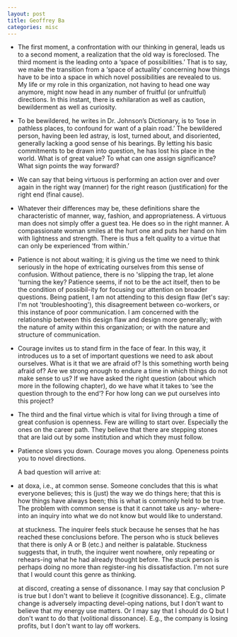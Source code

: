```yaml
---
layout: post
title: Geoffrey Ba
categories: misc
---
```

- The first moment, a confrontation with our thinking in general, leads us to a second moment, a realization that the old way is foreclosed. The third moment is the leading onto a ‘space of possibilities.’ That is to say, we make the transition from a ‘space of actuality’ concerning how things have to be into a space in which novel possibilities are revealed to us. My life or my role in this organization, not having to head one way anymore, might now head in any number of fruitful (or unfruitful) directions. In this instant, there is exhilaration as well as caution, bewilderment as well as curiosity.

- To be bewildered, he writes in Dr. Johnson’s Dictionary, is to ‘lose in pathless places, to confound for want of a plain road.’ The bewildered person, having been led astray, is lost, turned about, and disoriented, generally lacking a good sense of his bearings. By letting his basic commitments to be drawn into question, he has lost his place in the world. What is of great value? To what can one assign significance? What sign points the way forward?

- We can say that being virtuous is performing an action over and over again in the right way (manner) for the right reason (justification) for the right end (final cause). 
  
- Whatever their differences may be, these definitions share the characteristic of manner, way, fashion, and appropriateness. A virtuous man does not simply offer a guest tea. He does so in the right manner. A compassionate woman smiles at the hurt one and puts her hand on him with lightness and strength. There is thus a felt quality to a virtue that can only be experienced ‘from within.’
  
- Patience is not about waiting; it is giving us the time we need to think seriously in the hope of extricating ourselves from this sense of confusion. Without patience, there is no 'slipping the trap, let alone 'turning the key? Patience seems, if not to be the act itself, then to be the condition of possibil-ity for focusing our attention on broader questions. Being patient, I am not attending to this design flaw (let's say: I'm not 'troubleshooting'), this disagreement between co-workers, or this instance of poor communication. I am concerned with the relationship between this design flaw and design more generally; with the nature of amity within this organization; or with the nature and structure of communication.

-  Courage invites us to stand firm in the face of fear. In this way, it introduces us to a set of important questions we need to ask about ourselves. What is it that we are afraid of? Is this something worth being afraid of?  Are we strong enough to endure a time in which things do not make sense to us?  If we have asked the right question (about which more in the following chapter), do we have what it takes to ‘see the question through to the end’? For how long can we put ourselves into this project?
  
- The third and the final virtue which is vital for living through a time of great confusion is openness. Few are willing to start over. Especially the ones on the career path. They believe that there are stepping stones that are laid out by some institution and which they must follow. 
  
- Patience slows you down. Courage moves you along. Openeness points you to novel directions.
  
  
  A bad question will arrive at:
  
- at doxa, i.e., at common sense. Someone concludes that this is what everyone believes; this is (just) the way we do things here; that this is how things have always been; this is what is commonly held to be true. The problem with common sense is that it cannot take us any- where-into an inquiry into what we do not know but would like to understand. 
  
  at stuckness. The inquirer feels stuck because he senses that he has reached these conclusions before. The person who is stuck believes that there is only A or B (etc.) and neither is palatable. Stuckness suggests that, in truth, the inquirer went nowhere, only repeating or rehears-ing what he had already thought before. The stuck person is perhaps doing no more than register-ing his dissatisfaction. I'm not sure that I would count this genre as thinking.
  
  at discord, creating a sense of dissonance. I may say that conclusion P is true but I don't want to believe it (cognitive dissonance). E.g., climate change is adversely impacting devel-oping nations, but I don't want to believe that my energy use matters. Or I may say that I should do Q but I don't want to do that (volitional dissonance). E.g., the company is losing profits, but I don't want to lay off workers.









